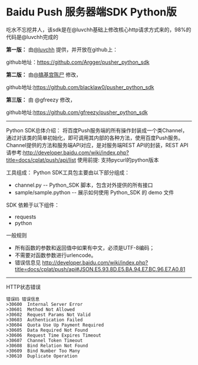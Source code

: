 Baidu Push 服务器端SDK Python版
==============
吃水不忘挖井人，该sdk是在@luvchh基础上修改核心http请求方式来的，98%的代码是@luvchh完成的

**第一版：**
由[@luvchh](http://weibo.com/luvchh) 提供，并开放在github上：

github地址：<https://github.com/Argger/pusher_python_sdk>

**第二版：**
由[@搞基宫陈尸](http://www.weibo.com/u/2255232584) 修改，

github地址:<https://github.com/blacklaw0/pusher_python_sdk>

**第三版：**
由 @gfreezy 修改，

github地址:<https://github.com/gfreezy/pusher_python_sdk>

-------
Python SDK总体介绍：
将百度Push服务端的所有操作封装成一个类Channel，通过对该类的简单初始化，即可调用其内部的各种方法，使用百度Push服务。
Channel提供的方法和服务端API对应，是对服务端REST API的封装，REST API请参考:http://developer.baidu.com/wiki/index.php?title=docs/cplat/push/api/list
使用前提:
支持pycurl的python版本

工具组成：
Python SDK工具包主要由以下部分组成：
*	channel.py -- Python_SDK 脚本，包含对外提供的所有接口
*	sample/sample.python -- 展示如何使用 Python_SDK 的 demo 文件

SDK 依赖于以下组件：
*	requests
*	python


一般规则
*	所有函数的参数和返回值中如果有中文，必须是UTF-8编码；
*	不需要对函数参数进行urlencode。
* 错误信息见 http://developer.baidu.com/wiki/index.php?title=docs/cplat/push/api#JSON.E5.93.8D.E5.BA.94.E7.BC.96.E7.A0.81

---------------
HTTP状态错误
```
错误码	错误信息
>30600	Internal Server Error
>30601	Method Not Allowed
>30602	Request Params Not Valid
>30603	Authentication Failed
>30604	Quota Use Up Payment Required
>30605	Data Required Not Found
>30606	Request Time Expires Timeout
>30607	Channel Token Timeout
>30608	Bind Relation Not Found
>30609	Bind Number Too Many
>30610	Duplicate Operation
```
